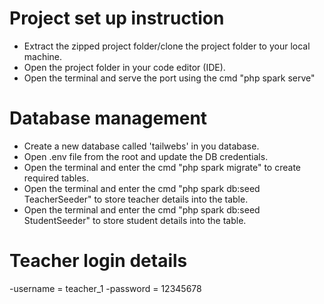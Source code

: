 # Project set up instruction

- Extract the zipped project folder/clone the project folder to your local machine.
- Open the project folder in your code editor (IDE).
- Open the terminal and serve the port using the cmd "php spark serve"


# Database management

- Create a new database called 'tailwebs' in you database.
- Open .env file from the root and update the DB credentials.
- Open the terminal and enter the cmd "php spark migrate" to create required tables.
- Open the terminal and enter the cmd "php spark db:seed TeacherSeeder" to store teacher details into the table.
- Open the terminal and enter the cmd "php spark db:seed StudentSeeder" to store student details into the table.

# Teacher login details

-username = teacher_1
-password = 12345678


